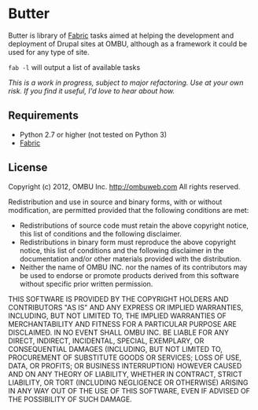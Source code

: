 Butter
======

Butter is library of [Fabric](http://fabfile.org) tasks aimed at helping the
development and  deployment of Drupal sites at OMBU, although as a framework it
could be used for any type of site.

`fab -l` will output a list of available tasks 

_This is a work in progress, subject to major refactoring. Use at your own
risk. If you find it useful, I'd love to hear about how._

## Requirements
- Python 2.7 or higher (not tested on Python 3)
- [Fabric](http://fabfile.org)

## License

Copyright (c) 2012, OMBU Inc. http://ombuweb.com
All rights reserved.

Redistribution and use in source and binary forms, with or without
modification, are permitted provided that the following conditions are met:

* Redistributions of source code must retain the above copyright
  notice, this list of conditions and the following disclaimer.
* Redistributions in binary form must reproduce the above copyright
  notice, this list of conditions and the following disclaimer in the
  documentation and/or other materials provided with the distribution.
* Neither the name of OMBU INC. nor the
  names of its contributors may be used to endorse or promote products
  derived from this software without specific prior written permission.

THIS SOFTWARE IS PROVIDED BY THE COPYRIGHT HOLDERS AND CONTRIBUTORS "AS IS"
AND ANY EXPRESS OR IMPLIED WARRANTIES, INCLUDING, BUT NOT LIMITED TO, THE
IMPLIED WARRANTIES OF MERCHANTABILITY AND FITNESS FOR A PARTICULAR PURPOSE
ARE DISCLAIMED. IN NO EVENT SHALL OMBU INC. BE LIABLE FOR ANY DIRECT,
INDIRECT, INCIDENTAL, SPECIAL, EXEMPLARY, OR CONSEQUENTIAL DAMAGES
(INCLUDING, BUT NOT LIMITED TO, PROCUREMENT OF SUBSTITUTE GOODS OR SERVICES;
LOSS OF USE, DATA, OR PROFITS; OR BUSINESS INTERRUPTION) HOWEVER CAUSED AND
ON ANY THEORY OF LIABILITY, WHETHER IN CONTRACT, STRICT LIABILITY, OR TORT
(INCLUDING NEGLIGENCE OR OTHERWISE) ARISING IN ANY WAY OUT OF THE USE OF THIS
SOFTWARE, EVEN IF ADVISED OF THE POSSIBILITY OF SUCH DAMAGE.

